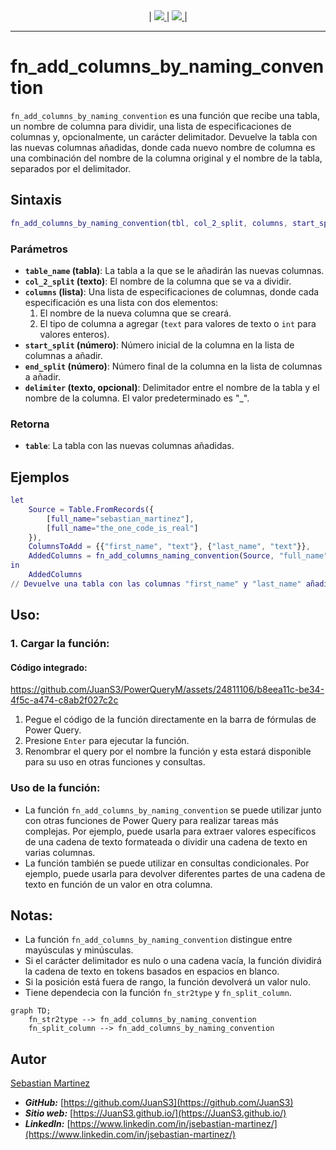 <div align="center">
    |
    <a href="README_EN.md">
        <img src="https://img.shields.io/badge/DOCUMENTATION-ENGLISH-blue"/>
    </a>
    |
    <a href="fn_add_columns_by_naming_convention.pqm">
        <img src="https://img.shields.io/badge/CÓDIGO FUENTE-POWER QUERY M-orange"/>
    </a>
    |
</div>
<hr>

# fn_add_columns_by_naming_convention

`fn_add_columns_by_naming_convention` es una función que recibe una tabla, un nombre de columna para dividir, una lista de especificaciones de columnas y, opcionalmente, un carácter delimitador. Devuelve la tabla con las nuevas columnas añadidas, donde cada nuevo nombre de columna es una combinación del nombre de la columna original y el nombre de la tabla, separados por el delimitador.

## Sintaxis
```m
fn_add_columns_by_naming_convention(tbl, col_2_split, columns, start_split, end_split, [delimiter])
```

### Parámetros

- **`table_name` (tabla)**: La tabla a la que se le añadirán las nuevas columnas.
- **`col_2_split` (texto)**: El nombre de la columna que se va a dividir.
- **`columns` (lista)**: Una lista de especificaciones de columnas, donde cada especificación es una lista con dos elementos:
  1. El nombre de la nueva columna que se creará.
  2. El tipo de columna a agregar (`text` para valores de texto o `int` para valores enteros).
- **`start_split` (número)**: Número inicial de la columna en la lista de columnas a añadir.
- **`end_split` (número)**: Número final de la columna en la lista de columnas a añadir.
- **`delimiter` (texto, opcional)**: Delimitador entre el nombre de la tabla y el nombre de la columna. El valor predeterminado es "_".

### Retorna

- **`table`**: La tabla con las nuevas columnas añadidas.

## Ejemplos
```m
let
    Source = Table.FromRecords({
        [full_name="sebastian_martinez"],
        [full_name="the_one_code_is_real"]
    }),
    ColumnsToAdd = {{"first_name", "text"}, {"last_name", "text"}},
    AddedColumns = fn_add_columns_naming_convention(Source, "full_name", ColumnsToAdd, 0, 2, "_")
in
    AddedColumns
// Devuelve una tabla con las columnas "first_name" y "last_name" añadidas, con valores extraídos de "full_name"
```

## Uso:

### 1. Cargar la función:

#### Código integrado:

https://github.com/JuanS3/PowerQueryM/assets/24811106/b8eea11c-be34-4f5c-a474-c8ab2f027c2c

1. Pegue el código de la función directamente en la barra de fórmulas de Power Query.
2. Presione `Enter` para ejecutar la función.
3. Renombrar el query por el nombre la función y esta estará disponible para su uso en otras funciones y consultas.

### Uso de la función:

- La función `fn_add_columns_by_naming_convention` se puede utilizar junto con otras funciones de Power Query para realizar tareas más complejas. Por ejemplo, puede usarla para extraer valores específicos de una cadena de texto formateada o dividir una cadena de texto en varias columnas.
- La función también se puede utilizar en consultas condicionales. Por ejemplo, puede usarla para devolver diferentes partes de una cadena de texto en función de un valor en otra columna.

## Notas:

- La función `fn_add_columns_by_naming_convention` distingue entre mayúsculas y minúsculas.
- Si el carácter delimitador es nulo o una cadena vacía, la función dividirá la cadena de texto en tokens basados en espacios en blanco.
- Si la posición está fuera de rango, la función devolverá un valor nulo.
- Tiene dependecia con la función `fn_str2type` y `fn_split_column`.

```mermaid
graph TD;
    fn_str2type --> fn_add_columns_by_naming_convention
    fn_split_column --> fn_add_columns_by_naming_convention
```


## Autor
[Sebastian Martinez](https://JuanS3.github.io/)

  - ***GitHub:*** [https://github.com/JuanS3](https://github.com/JuanS3)
  - ***Sitio web:*** [https://JuanS3.github.io/](https://JuanS3.github.io/)
  - ***LinkedIn:*** [https://www.linkedin.com/in/jsebastian-martinez/](https://www.linkedin.com/in/jsebastian-martinez/)

